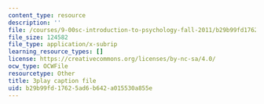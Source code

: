 ```yaml
---
content_type: resource
description: ''
file: /courses/9-00sc-introduction-to-psychology-fall-2011/b29b99fd17625ad6b642a015530a855e_bihrpOS0qtY.vtt
file_size: 124582
file_type: application/x-subrip
learning_resource_types: []
license: https://creativecommons.org/licenses/by-nc-sa/4.0/
ocw_type: OCWFile
resourcetype: Other
title: 3play caption file
uid: b29b99fd-1762-5ad6-b642-a015530a855e
---
```

